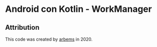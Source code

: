 # Android con Kotlin - WorkManager


## Attribution

This code was created by [arbems](https://github.com/arbems) in 2020.